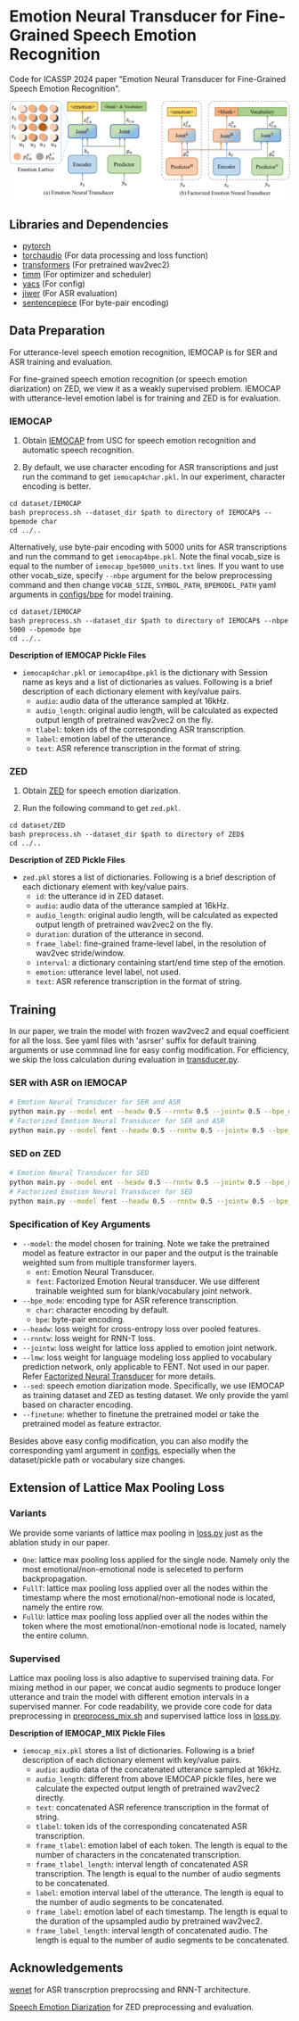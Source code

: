 # Emotion Neural Transducer for Fine-Grained Speech Emotion Recognition

Code for ICASSP 2024 paper "Emotion Neural Transducer for Fine-Grained Speech Emotion Recognition".

![ENT](ENT.png)

## Libraries and Dependencies
 - [pytorch](https://github.com/pytorch/pytorch)
 - [torchaudio](https://github.com/pytorch/audio) (For data processing and loss function)
 - [transformers](https://huggingface.co) (For pretrained wav2vec2)
 - [timm](https://github.com/huggingface/pytorch-image-models) (For optimizer and scheduler)
 - [yacs](https://github.com/rbgirshick/yacs) (For config)
 - [jiwer](https://github.com/jitsi/jiwer) (For ASR evaluation)
 - [sentencepiece](https://github.com/google/sentencepiece) (For byte-pair encoding)

## Data Preparation

For utterance-level speech emotion recognition, IEMOCAP is for SER and ASR training and evaluation.

For fine-grained speech emotion recognition (or speech emotion diarization) on ZED, we view it as a weakly supervised problem. IEMOCAP with utterance-level emotion label is for training and ZED is for evaluation.

### IEMOCAP

1. Obtain [IEMOCAP](https://sail.usc.edu/iemocap/) from USC for speech emotion recognition and automatic speech recognition.

2. By default, we use character encoding for ASR transcriptions and just run the command to get `iemocap4char.pkl`. In our experiment, character encoding is better.

```
cd dataset/IEMOCAP
bash preprocess.sh --dataset_dir $path to directory of IEMOCAP$ --bpemode char
cd ../..
```

Alternatively, use byte-pair encoding with 5000 units for ASR transcriptions and run the command to get `iemocap4bpe.pkl`. Note the final vocab_size is equal to the number of `iemocap_bpe5000_units.txt` lines. If you want to use other vocab_size, specify `--nbpe` argument for the below preprocessing command and then change `VOCAB_SIZE`, `SYMBOL_PATH`, `BPEMODEL_PATH` yaml arguments in [configs/bpe](configs/bpe) for model training.

```
cd dataset/IEMOCAP
bash preprocess.sh --dataset_dir $path to directory of IEMOCAP$ --nbpe 5000 --bpemode bpe
cd ../..
```


**Description of IEMOCAP Pickle Files**
* `iemocap4char.pkl` or `iemocap4bpe.pkl` is the dictionary with Session name as keys and a list of dictionaries as values. Following is a brief description of each dictionary element with key/value pairs.
  * `audio`: audio data of the utterance sampled at 16kHz.
  * `audio_length`: original audio length, will be calculated as expected output length of pretrained wav2vec2 on the fly.
  * `tlabel`: token ids of the corresponding ASR transcription.
  * `label`: emotion label of the utterance.
  * `text`: ASR reference transcription in the format of string.

### ZED

1. Obtain [ZED](https://github.com/BenoitWang/Speech_Emotion_Diarization) for speech emotion diarization.

2. Run the following command to get `zed.pkl`.

```
cd dataset/ZED
bash preprocess.sh --dataset_dir $path to directory of ZED$
cd ../..
```

**Description of ZED Pickle Files**
* `zed.pkl` stores a list of dictionaries. Following is a brief description of each dictionary element with key/value pairs.
  * `id`: the utterance id in ZED dataset.
  * `audio`: audio data of the utterance sampled at 16kHz.
  * `audio_length`: original audio length, will be calculated as expected output length of pretrained wav2vec2 on the fly.
  * `duration`: duration of the utterance in second.
  * `frame_label`: fine-grained frame-level label, in the resolution of wav2vec stride/window.
  * `interval`: a dictionary containing start/end time step of the emotion.
  * `emotion`: utterance level label, not used.
  * `text`: ASR reference transcription in the format of string.

## Training

In our paper, we train the model with frozen wav2vec2 and equal coefficient for all the loss. See yaml files with 'asrser' suffix for default training arguments or use commnad line for easy config modification.  For efficiency, we skip the loss calculation during evaluation in [transducer.py](models/transducer.py).

### SER with ASR on IEMOCAP

```bash
# Emotion Neural Transducer for SER and ASR
python main.py --model ent --headw 0.5 --rnntw 0.5 --jointw 0.5 --bpe_mode char
# Factorized Emotion Neural Transducer for SER and ASR
python main.py --model fent --headw 0.5 --rnntw 0.5 --jointw 0.5 --bpe_mode char
```

### SED on ZED

```bash
# Emotion Neural Transducer for SED
python main.py --model ent --headw 0.5 --rnntw 0.5 --jointw 0.5 --bpe_mode char --sed
# Factorized Emotion Neural Transducer for SED
python main.py --model fent --headw 0.5 --rnntw 0.5 --jointw 0.5 --bpe_mode char --sed
```

### Specification of Key Arguments

* `--model`: the model chosen for training. Note we take the pretrained model as feature extractor in our paper and the output is the trainable weighted sum from multiple transformer layers.
  * `ent`: Emotion Neural Transducer.
  * `fent`: Factorized Emotion Neural transducer. We use different trainable weighted sum for blank/vocabulary joint network.
* `--bpe_mode`: encoding type for ASR reference transcription.
  * `char`: character encoding by default.
  * `bpe`: byte-pair encoding.
* `--headw`: loss weight for cross-entropy loss over pooled features.
* `--rnntw`: loss weight for RNN-T loss.
* `--jointw`: loss weight for lattice loss applied to emotion joint network.
* `--lmw`: loss weight for language modeling loss applied to vocabulary prediction network, only applicable to FENT. Not used in our paper. Refer [Factorized Neural Transducer](https://arxiv.org/abs/2110.01500) for more details.
* `--sed`: speech emotion diarization mode. Specifically, we use IEMOCAP as training dataset and ZED as testing dataset. We only provide the yaml based on character encoding.
* `--finetune`: whether to finetune the pretrained model or take the pretrained model as feature extractor.

Besides above easy config modification, you can also modify the corresponding yaml argument in [configs](configs/), especially when the dataset/pickle path or vocabulary size changes.

## Extension of Lattice Max Pooling Loss

### Variants

We provide some variants of lattice max pooling in [loss.py](models/loss.py) just as the ablation study in our paper.

* `One`: lattice max pooling loss applied for the single node. Namely only the most emotional/non-emotional node is seleceted to perform backpropagation.
* `FullT`: lattice max pooling loss applied over all the nodes within the timestamp where the most emotional/non-emotional node is located, namely the entire row.
* `FullU`: lattice max pooling loss applied over all the nodes within the token where the most emotional/non-emotional node is located, namely the entire column.

### Supervised

Lattice max pooling loss is also adaptive to supervised training data. For mixing method in our paper, we concat audio segments to produce longer utterance and train the model with different emotion intervals in a supervised manner. For code readability, we provide core code for data preprocessing in [preprocess_mix.sh](dataset/IEMOCAP/preprocess_mix.sh) and supervised lattice loss in [loss.py](models/loss.py).

**Description of IEMOCAP_MIX Pickle Files**
* `iemocap_mix.pkl` stores a list of dictionaries. Following is a brief description of each dictionary element with key/value pairs.
  * `audio`: audio data of the concatenated utterance sampled at 16kHz.
  * `audio_length`: different from above IEMOCAP pickle files, here we calculate the expected output length of pretrained wav2vec2 directly.
  * `text`: concatenated ASR reference transcription in the format of string.
  * `tlabel`: token ids of the corresponding concatenated ASR transcription.
  * `frame_tlabel`: emotion label of each token. The length is equal to the number of characters in the concatenated transcription.
  * `frame_tlabel_length`: interval length of concatenated ASR transcription. The length is equal to the number of audio segments to be concatenated.
  * `label`: emotion interval label of the utterance. The length is equal to the number of audio segments to be concatenated.
  * `frame_label`: emotion label of each timestamp. The length is equal to the duration of the upsampled audio by pretrained wav2vec2.
  * `frame_label_length`: interval length of concatenated audio. The length is equal to the number of audio segments to be concatenated.

## Acknowledgements

[wenet](https://github.com/wenet-e2e/wenet) for ASR transcrption preprocssing and RNN-T architecture.

[Speech Emotion Diarization](https://github.com/BenoitWang/Speech_Emotion_Diarization) for ZED preprocessing and evaluation.

